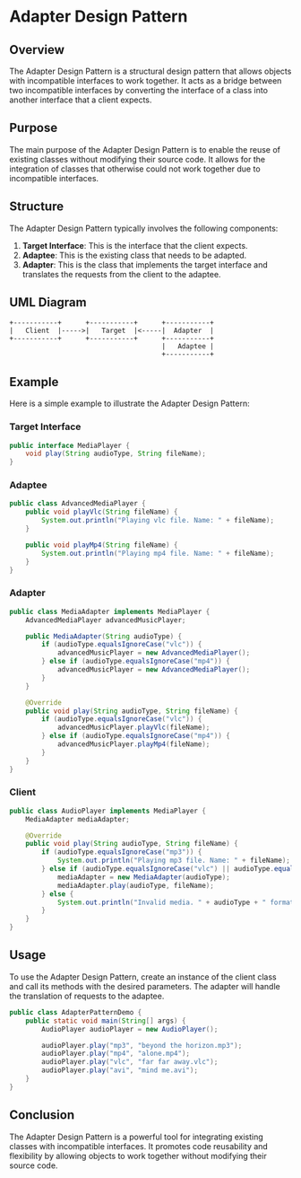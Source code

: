 # Adapter Design Pattern

## Overview

The Adapter Design Pattern is a structural design pattern that allows objects with incompatible interfaces to work together. It acts as a bridge between two incompatible interfaces by converting the interface of a class into another interface that a client expects.

## Purpose

The main purpose of the Adapter Design Pattern is to enable the reuse of existing classes without modifying their source code. It allows for the integration of classes that otherwise could not work together due to incompatible interfaces.

## Structure

The Adapter Design Pattern typically involves the following components:

1. **Target Interface**: This is the interface that the client expects.
2. **Adaptee**: This is the existing class that needs to be adapted.
3. **Adapter**: This is the class that implements the target interface and translates the requests from the client to the adaptee.

## UML Diagram

```
+-----------+      +-----------+      +-----------+
|   Client  |----->|   Target  |<-----|  Adapter  |
+-----------+      +-----------+      +-----------+
                                      |   Adaptee |
                                      +-----------+
```

## Example

Here is a simple example to illustrate the Adapter Design Pattern:

### Target Interface

```java
public interface MediaPlayer {
    void play(String audioType, String fileName);
}
```

### Adaptee

```java
public class AdvancedMediaPlayer {
    public void playVlc(String fileName) {
        System.out.println("Playing vlc file. Name: " + fileName);
    }

    public void playMp4(String fileName) {
        System.out.println("Playing mp4 file. Name: " + fileName);
    }
}
```

### Adapter

```java
public class MediaAdapter implements MediaPlayer {
    AdvancedMediaPlayer advancedMusicPlayer;

    public MediaAdapter(String audioType) {
        if (audioType.equalsIgnoreCase("vlc")) {
            advancedMusicPlayer = new AdvancedMediaPlayer();
        } else if (audioType.equalsIgnoreCase("mp4")) {
            advancedMusicPlayer = new AdvancedMediaPlayer();
        }
    }

    @Override
    public void play(String audioType, String fileName) {
        if (audioType.equalsIgnoreCase("vlc")) {
            advancedMusicPlayer.playVlc(fileName);
        } else if (audioType.equalsIgnoreCase("mp4")) {
            advancedMusicPlayer.playMp4(fileName);
        }
    }
}
```

### Client

```java
public class AudioPlayer implements MediaPlayer {
    MediaAdapter mediaAdapter;

    @Override
    public void play(String audioType, String fileName) {
        if (audioType.equalsIgnoreCase("mp3")) {
            System.out.println("Playing mp3 file. Name: " + fileName);
        } else if (audioType.equalsIgnoreCase("vlc") || audioType.equalsIgnoreCase("mp4")) {
            mediaAdapter = new MediaAdapter(audioType);
            mediaAdapter.play(audioType, fileName);
        } else {
            System.out.println("Invalid media. " + audioType + " format not supported");
        }
    }
}
```

## Usage

To use the Adapter Design Pattern, create an instance of the client class and call its methods with the desired parameters. The adapter will handle the translation of requests to the adaptee.

```java
public class AdapterPatternDemo {
    public static void main(String[] args) {
        AudioPlayer audioPlayer = new AudioPlayer();

        audioPlayer.play("mp3", "beyond the horizon.mp3");
        audioPlayer.play("mp4", "alone.mp4");
        audioPlayer.play("vlc", "far far away.vlc");
        audioPlayer.play("avi", "mind me.avi");
    }
}
```

## Conclusion

The Adapter Design Pattern is a powerful tool for integrating existing classes with incompatible interfaces. It promotes code reusability and flexibility by allowing objects to work together without modifying their source code.
